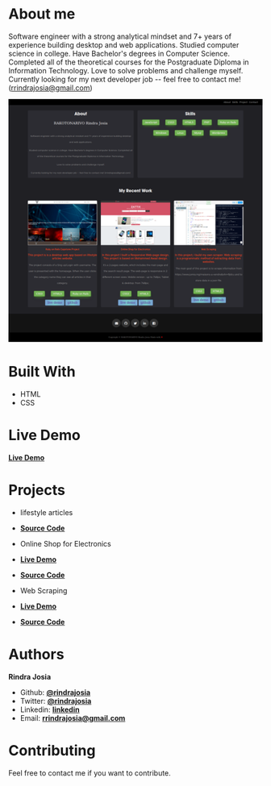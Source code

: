# About me
Software engineer with a strong analytical mindset and 7+ years of experience building desktop and web applications.
Studied computer science in college.
Have Bachelor's degrees in Computer Science.
Completed all of the theoretical courses for the Postgraduate Diploma in Information Technology.
Love to solve problems and challenge myself.
Currently looking for my next developer job -- feel free to contact me! (rrindrajosia@gmail.com)

![Algorithm schema](./portfolio.png)


# Built With
* HTML
* CSS

# Live Demo
**[Live Demo](https://rawcdn.githack.com/rindrajosia/portfolio/d1145b0943bc8ab32432871b334e5577c65f57e7/index.html)**

# Projects
* lifestyle articles
* **[Source Code](https://github.com/rindrajosia/ror-capstone)**

* Online Shop for Electronics
* **[Live Demo](https://rawcdn.githack.com/rindrajosia/capstone-html/31db66316b628f3e88ffdb63ef0798613c6382d9/index.html)**
* **[Source Code](https://github.com/rindrajosia/capstone-html)**

* Web Scraping
* **[Live Demo](https://bd42dc40-a181-4608-9fa5-e528b04c69bd.ws-eu01.gitpod.io/#/workspace/capstone-scraper)**
* **[Source Code](https://github.com/rindrajosia/capstone-scraper)**

# Authors

**Rindra Josia**

* Github: **[@rindrajosia](https://github.com/rindrajosia)**
* Twitter: **[@rindrajosia](https://twitter.com/josia_rindra)**
* Linkedin: **[linkedin](https://www.linkedin.com/in/rindra-josia-99b2111a2/)**
* Email: **[rrindrajosia@gmail.com](#)**

#  Contributing

Feel free to contact me if you want to contribute.
